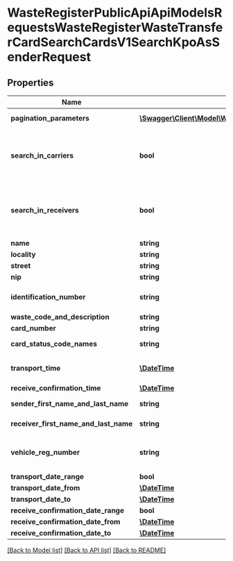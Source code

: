 # WasteRegisterPublicApiApiModelsRequestsWasteRegisterWasteTransferCardSearchCardsV1SearchKpoAsSenderRequest

## Properties
Name | Type | Description | Notes
------------ | ------------- | ------------- | -------------
**pagination_parameters** | [**\Swagger\Client\Model\WasteRegisterPublicApiApiModelsCollectionsPaginationParameters**](WasteRegisterPublicApiApiModelsCollectionsPaginationParameters.md) | Parametry stronicowania | [optional] 
**search_in_carriers** | **bool** | Flaga ustawiana na true, jeśli wyszukiwanie ma się odbyć w kontekście transportującego | [optional] 
**search_in_receivers** | **bool** | Flaga ustawiana na true, jeśli wyszukiwanie ma się odbyć w kontekście przejmującego | [optional] 
**name** | **string** | Nazwa podmiotu | [optional] 
**locality** | **string** | Miejscowość | [optional] 
**street** | **string** | Ulica | [optional] 
**nip** | **string** | NIP | [optional] 
**identification_number** | **string** | Numer identyfikacyjny podmiotu | [optional] 
**waste_code_and_description** | **string** | Kod odpadu | [optional] 
**card_number** | **string** | Numer karty | [optional] 
**card_status_code_names** | **string** | Codename statusu karty | [optional] 
**transport_time** | [**\DateTime**](\DateTime.md) | Data rozpoczęcia transportu | [optional] 
**receive_confirmation_time** | [**\DateTime**](\DateTime.md) | Data przejęcia | [optional] 
**sender_first_name_and_last_name** | **string** | Imię i nazwisko wystawiającego | [optional] 
**receiver_first_name_and_last_name** | **string** | Imię i nazwisko przejmującego | [optional] 
**vehicle_reg_number** | **string** | Numer rejestracyjny środka transportu | [optional] 
**transport_date_range** | **bool** |  | [optional] 
**transport_date_from** | [**\DateTime**](\DateTime.md) |  | [optional] 
**transport_date_to** | [**\DateTime**](\DateTime.md) |  | [optional] 
**receive_confirmation_date_range** | **bool** |  | [optional] 
**receive_confirmation_date_from** | [**\DateTime**](\DateTime.md) |  | [optional] 
**receive_confirmation_date_to** | [**\DateTime**](\DateTime.md) |  | [optional] 

[[Back to Model list]](../README.md#documentation-for-models) [[Back to API list]](../README.md#documentation-for-api-endpoints) [[Back to README]](../README.md)


